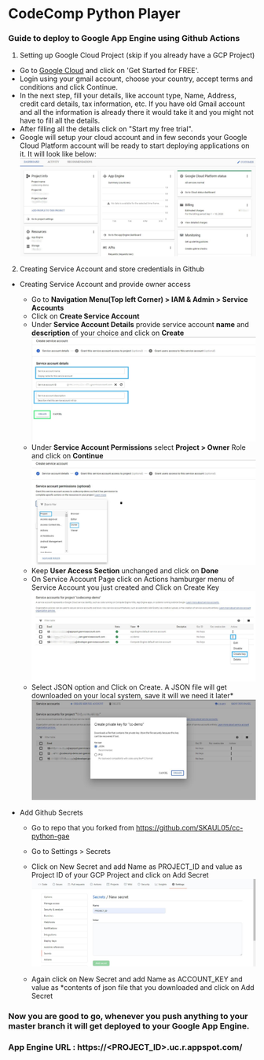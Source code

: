 # CodeComp Python Player


### Guide to deploy to Google App Engine using Github Actions

1. Setting up Google Cloud Project (skip if you already have a GCP Project)
-  Go to [Google Cloud](https://cloud.google.com/) and click on 'Get Started for FREE'.
-  Login using your gmail account, choose your country, accept terms and conditions and click Continue.
-  In the next step, fill your details, like account type, Name, Address, credit card details, tax information, etc. If you have old Gmail account and all the information is already there it would take it and you might not have to fill all the details.
-  After filling all the details click on "Start my free trial".
-  Google will setup your cloud account and in few seconds your Google Cloud Platform account will be ready to start deploying applications on it. It will look like below:
![Project Setup](/assets/gcp-project-setup-modified.jpg)

2. Creating Service Account and store credentials in Github

- Creating Service Account and provide owner access
  - Go to **Navigation Menu(Top left Corner) > IAM & Admin > Service Accounts**
  - Click on **Create Service Account**
  - Under **Service Account Details** provide service account **name** and **description** of your choice and click on **Create**
  ![Service Account Details](/assets/service-account-details-modified.jpg)
  - Under **Service Account Permissions** select **Project > Owner** Role and click on **Continue**
  ![Service Account Permissions](/assets/service-account-permissions-modified.jpg)
  - Keep **User Access Section** unchanged and click on **Done**
  - On Service Account Page click on Actions hamburger menu of Service Account you just created and Click on Create Key
  ![Service Account Create Key](/assets/service-account-create-key-modified.jpg)
  - Select JSON option and Click on Create. A JSON file will get downloaded on your local system, save it will we need it later*
  ![Service Account JSON](/assets/service-account-json-modified.jpg)

- Add Github Secrets
  - Go to repo that you forked from https://github.com/SKAUL05/cc-python-gae
  - Go to Settings > Secrets
  - Click on New Secret and add Name as PROJECT_ID and value as Project ID of your GCP Project and click on Add Secret
  ![New Secret](/assets/secret-project.JPG)

  - Again click on New Secret and add Name as ACCOUNT_KEY and value as *contents of json file that you downloaded and click on Add Secret


### Now you are good to go, whenever you push anything to your master branch it will get deployed to your Google App Engine.
### App Engine URL : https://<PROJECT_ID>.uc.r.appspot.com/